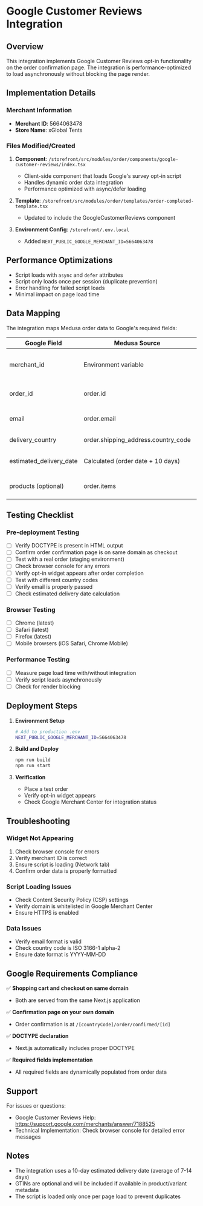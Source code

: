 # Google Customer Reviews Integration

## Overview
This integration implements Google Customer Reviews opt-in functionality on the order confirmation page. The integration is performance-optimized to load asynchronously without blocking the page render.

## Implementation Details

### Merchant Information
- **Merchant ID**: 5664063478
- **Store Name**: xGlobal Tents

### Files Modified/Created
1. **Component**: `/storefront/src/modules/order/components/google-customer-reviews/index.tsx`
   - Client-side component that loads Google's survey opt-in script
   - Handles dynamic order data integration
   - Performance optimized with async/defer loading

2. **Template**: `/storefront/src/modules/order/templates/order-completed-template.tsx`
   - Updated to include the GoogleCustomerReviews component

3. **Environment Config**: `/storefront/.env.local`
   - Added `NEXT_PUBLIC_GOOGLE_MERCHANT_ID=5664063478`

## Performance Optimizations
- Script loads with `async` and `defer` attributes
- Script only loads once per session (duplicate prevention)
- Error handling for failed script loads
- Minimal impact on page load time

## Data Mapping
The integration maps Medusa order data to Google's required fields:

| Google Field | Medusa Source | Description |
|-------------|---------------|-------------|
| merchant_id | Environment variable | Your Google Merchant ID |
| order_id | order.id | Unique order identifier |
| email | order.email | Customer email address |
| delivery_country | order.shipping_address.country_code | ISO country code |
| estimated_delivery_date | Calculated (order date + 10 days) | YYYY-MM-DD format |
| products (optional) | order.items | Array of GTINs if available |

## Testing Checklist

### Pre-deployment Testing
- [ ] Verify DOCTYPE is present in HTML output
- [ ] Confirm order confirmation page is on same domain as checkout
- [ ] Test with a real order (staging environment)
- [ ] Check browser console for any errors
- [ ] Verify opt-in widget appears after order completion
- [ ] Test with different country codes
- [ ] Verify email is properly passed
- [ ] Check estimated delivery date calculation

### Browser Testing
- [ ] Chrome (latest)
- [ ] Safari (latest)
- [ ] Firefox (latest)
- [ ] Mobile browsers (iOS Safari, Chrome Mobile)

### Performance Testing
- [ ] Measure page load time with/without integration
- [ ] Verify script loads asynchronously
- [ ] Check for render blocking

## Deployment Steps

1. **Environment Setup**
   ```bash
   # Add to production .env
   NEXT_PUBLIC_GOOGLE_MERCHANT_ID=5664063478
   ```

2. **Build and Deploy**
   ```bash
   npm run build
   npm run start
   ```

3. **Verification**
   - Place a test order
   - Verify opt-in widget appears
   - Check Google Merchant Center for integration status

## Troubleshooting

### Widget Not Appearing
1. Check browser console for errors
2. Verify merchant ID is correct
3. Ensure script is loading (Network tab)
4. Confirm order data is properly formatted

### Script Loading Issues
- Check Content Security Policy (CSP) settings
- Verify domain is whitelisted in Google Merchant Center
- Ensure HTTPS is enabled

### Data Issues
- Verify email format is valid
- Check country code is ISO 3166-1 alpha-2
- Ensure date format is YYYY-MM-DD

## Google Requirements Compliance

✅ **Shopping cart and checkout on same domain**
- Both are served from the same Next.js application

✅ **Confirmation page on your own domain**
- Order confirmation is at `/[countryCode]/order/confirmed/[id]`

✅ **DOCTYPE declaration**
- Next.js automatically includes proper DOCTYPE

✅ **Required fields implementation**
- All required fields are dynamically populated from order data

## Support
For issues or questions:
- Google Customer Reviews Help: https://support.google.com/merchants/answer/7188525
- Technical Implementation: Check browser console for detailed error messages

## Notes
- The integration uses a 10-day estimated delivery date (average of 7-14 days)
- GTINs are optional and will be included if available in product/variant metadata
- The script is loaded only once per page load to prevent duplicates